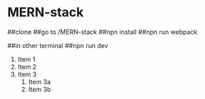 # MERN-stack
##clone
##go to /MERN-stack
##npn install
##npn run webpack

##in other terminal
##npn run dev

1. Item 1
1. Item 2
1. Item 3
   1. Item 3a
   1. Item 3b
